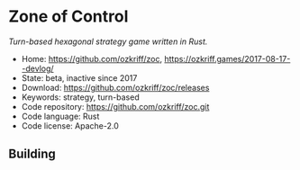 # Zone of Control

_Turn-based hexagonal strategy game written in Rust._

- Home: https://github.com/ozkriff/zoc, https://ozkriff.games/2017-08-17--devlog/
- State: beta, inactive since 2017
- Download: https://github.com/ozkriff/zoc/releases
- Keywords: strategy, turn-based
- Code repository: https://github.com/ozkriff/zoc.git
- Code language: Rust
- Code license: Apache-2.0

## Building

